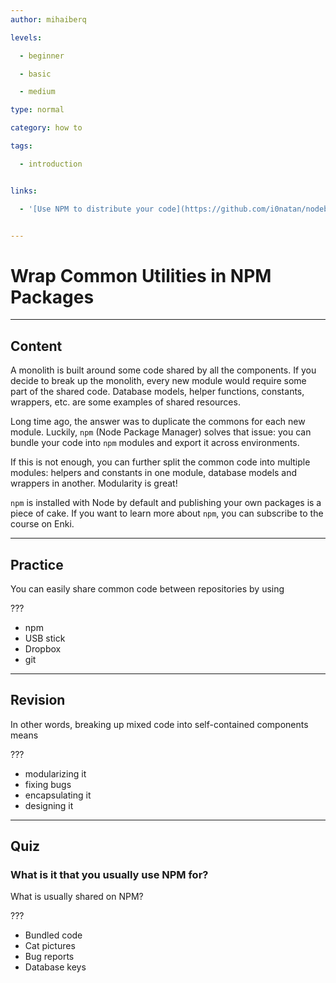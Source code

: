 ```yaml
---
author: mihaiberq

levels:

  - beginner

  - basic

  - medium

type: normal

category: how to

tags:

  - introduction


links:

  - '[Use NPM to distribute your code](https://github.com/i0natan/nodebestpractices/blob/master/sections/projectstructre/wraputilities.md){website}'


---
```


# Wrap Common Utilities in NPM Packages

---
## Content

A monolith is built around some code shared by all the components. If you decide to break up the monolith, every new module would require some part of the shared code. Database models, helper functions, constants, wrappers, etc. are some examples of shared resources.

Long time ago, the answer was to duplicate the commons for each new module. Luckily, `npm` (Node Package Manager) solves that issue: you can bundle your code into `npm` modules and export it across environments.

If this is not enough, you can further split the common code into multiple modules: helpers and constants in one module, database models and wrappers in another. Modularity is great!

`npm` is installed with Node by default and publishing your own packages is a piece of cake. If you want to learn more about `npm`, you can subscribe to the course on Enki.

---
## Practice

You can easily share common code between repositories by using

???


* npm
* USB stick
* Dropbox
* git

---
## Revision

In other words, breaking up mixed code into self-contained components means

???


* modularizing it
* fixing bugs
* encapsulating it
* designing it

---
## Quiz
### What is it that you usually use NPM for?


What is usually shared on NPM?


 ???

* Bundled code
* Cat pictures
* Bug reports
* Database keys
